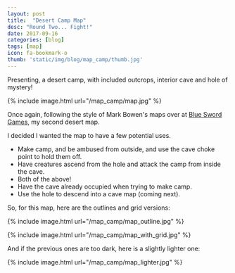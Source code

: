 ```yaml
---
layout: post
title:  "Desert Camp Map"
desc: "Round Two... Fight!"
date: 2017-09-16
categories: [blog]
tags: [map]
icon: fa-bookmark-o
thumb: 'static/img/blog/map_camp/thumb.jpg'
---
```


Presenting, a desert camp, with included outcrops, interior cave and hole of mystery!

{% include image.html url="/map_camp/map.jpg"  %}

Once again, following the style of Mark Bowen's maps over at [Blue Sword Games](https://www.patreon.com/blueswordgames),
my second desert map.

I decided I wanted the map to have a few potential uses.

* Make camp, and be ambused from outside, and use the cave choke point to hold them off.
* Have creatures ascend from the hole and attack the camp from inside the cave.
* Both of the above!
* Have the cave already occupied when trying to make camp.
* Use the hole to descend into a cave map (coming next).

So, for this map, here are the outlines and grid versions:

{% include image.html url="/map_camp/map_outline.jpg"  %}

{% include image.html url="/map_camp/map_with_grid.jpg"  %}

And if the previous ones are too dark, here is a slightly lighter one:

{% include image.html url="/map_camp/map_lighter.jpg"  %}
